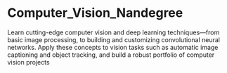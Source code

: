 # Computer_Vision_Nandegree
Learn cutting-edge computer vision and deep learning techniques—from basic image processing, 
to building and customizing convolutional neural networks. Apply these concepts to vision tasks such as automatic image captioning and object tracking, 
and build a robust portfolio of computer vision projects
